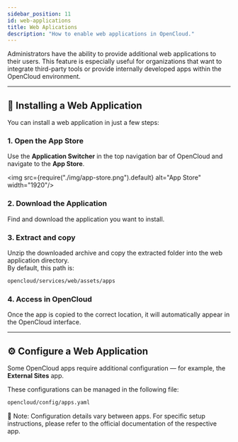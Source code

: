 ```yaml
---
sidebar_position: 11
id: web-applications
title: Web Aplications
description: "How to enable web applications in OpenCloud."
---
```


Administrators have the ability to provide additional web applications to their users. This feature is especially useful for organizations that want to integrate third-party tools or provide internally developed apps within the OpenCloud environment.

---

## 🚀 Installing a Web Application

You can install a web application in just a few steps:

### 1. Open the App Store

Use the **Application Switcher** in the top navigation bar of OpenCloud and navigate to the **App Store**.

<img src={require("./img/app-store.png").default} alt="App Store" width="1920"/>

### 2. Download the Application

Find and download the application you want to install.

### 3. Extract and copy

Unzip the downloaded archive and copy the extracted folder into the web application directory.  
By default, this path is:

```bash
opencloud/services/web/assets/apps
```

### 4. Access in OpenCloud
Once the app is copied to the correct location, it will automatically appear in the OpenCloud interface.

---

## ⚙️ Configure a Web Application

Some OpenCloud apps require additional configuration — for example, the **External Sites** app.

These configurations can be managed in the following file:

```bash
opencloud/config/apps.yaml
```

📘 Note: Configuration details vary between apps.
For specific setup instructions, please refer to the official documentation of the respective app.

